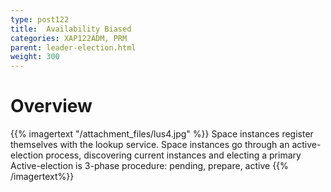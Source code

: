 ```yaml
---
type: post122
title:  Availability Biased
categories: XAP122ADM, PRM
parent: leader-election.html
weight: 300
---
```


# Overview

{{% imagertext "/attachment_files/lus4.jpg" %}}
Space instances register themselves with the lookup service. Space instances go through an active-election process, discovering current instances and electing a primary
Active-election is 3-phase procedure: pending, prepare, active
{{% /imagertext%}}
